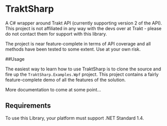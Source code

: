# TraktSharp

A C# wrapper around Trakt API (currently supporting version 2 of the API). This project is not affiliated in any way with the devs over at Trakt - please do not contact them for support with this library.

The project is near feature-complete in terms of API coverage and all methods have been tested to some extent. Use at your own risk.

##Usage

The easiest way to learn how to use TraktSharp is to clone the source and fire up the `TraktSharp.Examples.Wpf` project. This project contains a fairly feature-complete demo of all the features of the solution.

More documentation to come at some point...

## Requirements

To use this Library, your platform must support .NET Standard 1.4.